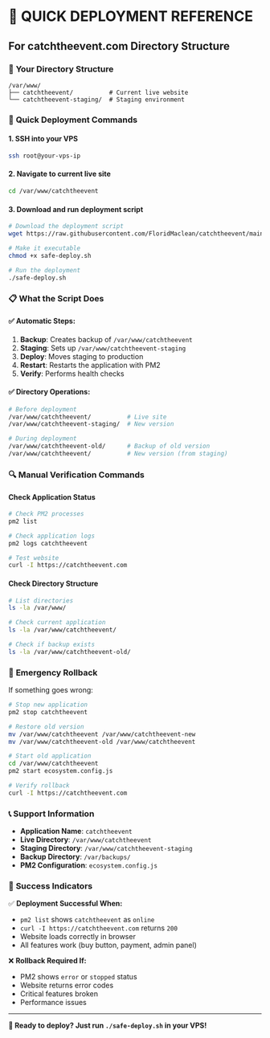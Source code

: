 # 🚀 QUICK DEPLOYMENT REFERENCE
## For catchtheevent.com Directory Structure

### 📁 **Your Directory Structure**
```
/var/www/
├── catchtheevent/          # Current live website
└── catchtheevent-staging/  # Staging environment
```

### 🔧 **Quick Deployment Commands**

#### **1. SSH into your VPS**
```bash
ssh root@your-vps-ip
```

#### **2. Navigate to current live site**
```bash
cd /var/www/catchtheevent
```

#### **3. Download and run deployment script**
```bash
# Download the deployment script
wget https://raw.githubusercontent.com/FloridMaclean/catchtheevent/main/safe-deploy.sh

# Make it executable
chmod +x safe-deploy.sh

# Run the deployment
./safe-deploy.sh
```

### 📋 **What the Script Does**

#### **✅ Automatic Steps:**
1. **Backup**: Creates backup of `/var/www/catchtheevent`
2. **Staging**: Sets up `/var/www/catchtheevent-staging`
3. **Deploy**: Moves staging to production
4. **Restart**: Restarts the application with PM2
5. **Verify**: Performs health checks

#### **✅ Directory Operations:**
```bash
# Before deployment
/var/www/catchtheevent/          # Live site
/var/www/catchtheevent-staging/  # New version

# During deployment
/var/www/catchtheevent-old/      # Backup of old version
/var/www/catchtheevent/          # New version (from staging)
```

### 🔍 **Manual Verification Commands**

#### **Check Application Status**
```bash
# Check PM2 processes
pm2 list

# Check application logs
pm2 logs catchtheevent

# Test website
curl -I https://catchtheevent.com
```

#### **Check Directory Structure**
```bash
# List directories
ls -la /var/www/

# Check current application
ls -la /var/www/catchtheevent/

# Check if backup exists
ls -la /var/www/catchtheevent-old/
```

### 🚨 **Emergency Rollback**

If something goes wrong:
```bash
# Stop new application
pm2 stop catchtheevent

# Restore old version
mv /var/www/catchtheevent /var/www/catchtheevent-new
mv /var/www/catchtheevent-old /var/www/catchtheevent

# Start old application
cd /var/www/catchtheevent
pm2 start ecosystem.config.js

# Verify rollback
curl -I https://catchtheevent.com
```

### 📞 **Support Information**

- **Application Name**: `catchtheevent`
- **Live Directory**: `/var/www/catchtheevent`
- **Staging Directory**: `/var/www/catchtheevent-staging`
- **Backup Directory**: `/var/backups/`
- **PM2 Configuration**: `ecosystem.config.js`

### 🎯 **Success Indicators**

✅ **Deployment Successful When:**
- `pm2 list` shows `catchtheevent` as `online`
- `curl -I https://catchtheevent.com` returns `200`
- Website loads correctly in browser
- All features work (buy button, payment, admin panel)

❌ **Rollback Required If:**
- PM2 shows `error` or `stopped` status
- Website returns error codes
- Critical features broken
- Performance issues

---

**🚀 Ready to deploy? Just run `./safe-deploy.sh` in your VPS!**
